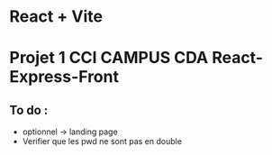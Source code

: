 # React + Vite

# Projet 1 CCI CAMPUS CDA React-Express-Front

## To do :

- optionnel -> landing page
- Verifier que les pwd ne sont pas en double

